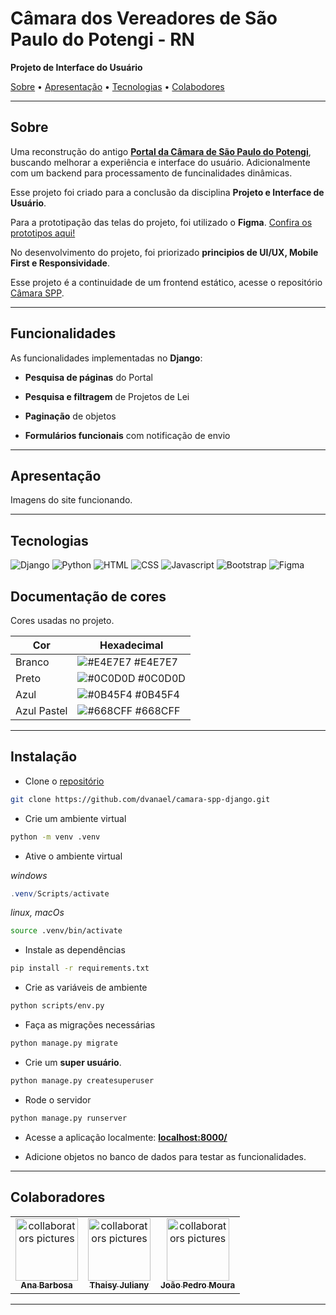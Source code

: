 
# Câmara dos Vereadores de São Paulo do Potengi - RN

**Projeto de Interface do Usuário**

[Sobre](#sobre) • [Apresentação](#apresentação) • [Tecnologias](#tecnologias) • [Colabodores](#colaboradores)

---

## Sobre

Uma reconstrução do antigo **[Portal da Câmara de São Paulo do Potengi](https://camaraspp.rn.gov.br/)**, buscando melhorar a experiência e interface do usuário. Adicionalmente com um backend para processamento de funcinalidades dinâmicas.

Esse projeto foi criado para a conclusão da disciplina **Projeto e Interface de Usuário**.

Para a prototipação das telas do projeto, foi utilizado o **Figma**. [Confira os prototipos aqui!](https://www.figma.com/design/P9IzMY8T5NImyTdwmuTX72/CAMARA-MUNICIPAL---PROTOTIPO-BAIXA-FIDELIDADE?node-id=0-1&t=sxuRjeeXWv4zEKa5-1)

No desenvolvimento do projeto, foi priorizado **principios de UI/UX, Mobile First e Responsividade**.

Esse projeto é a continuidade de um frontend estático, acesse o repositório [Câmara SPP](https://github.com/dvanael/camara-spp).

---

## Funcionalidades

As funcionalidades implementadas no **Django**:

- **Pesquisa de páginas** do Portal

- **Pesquisa e filtragem** de Projetos de Lei

- **Paginação** de objetos

- **Formulários funcionais** com notificação de envio

---

## Apresentação

Imagens do site funcionando.

---

## Tecnologias

![Django][DJANGO__BADGE]
![Python][PYTHON__BADGE]
![HTML][HTML__BADGE]
![CSS][CSS__BADGE]
![Javascript][JAVASCRIPT__BADGE]
![Bootstrap][BOOTSTRAP_BADGE]
![Figma][FIGMA__BADGE]

## Documentação de cores

Cores usadas no projeto.

| Cor               | Hexadecimal                                                        |
| ----------------- | ----------------------------------------------------------------   |
| Branco       | ![#E4E7E7](https://placehold.co/20x20/e4e7e7/e4e7e7)  #E4E7E7             |
| Preto       | ![#0C0D0D](https://placehold.co/20x20/0c0d0d/0c0d0d) #0C0D0D |
| Azul       | ![#0B45F4](https://placehold.co/20x20/0b45f4/0b45f4) #0B45F4 |
| Azul Pastel       | ![#668CFF](https://placehold.co/20x20/668cff/668cff) #668CFF |

---

## Instalação

- Clone o [repositório](https://github.com/dvanael/camara-spp-django)

```bash
git clone https://github.com/dvanael/camara-spp-django.git
```

- Crie um ambiente virtual

```bash
python -m venv .venv
```

- Ative o ambiente virtual

_windows_
```powershell
.venv/Scripts/activate
```
_linux, macOs_
```bash
source .venv/bin/activate
```

- Instale as dependências

```bash
pip install -r requirements.txt
```

- Crie as variáveis de ambiente

```bash
python scripts/env.py
```

- Faça as migrações necessárias

```bash
python manage.py migrate
```

- Crie um **super usuário**.

```bash
python manage.py createsuperuser
```

- Rode o servidor

```bash
python manage.py runserver
```

- Acesse a aplicação localmente: **[localhost:8000/](http://localhost:8000/)**

- Adicione objetos no banco de dados para testar as funcionalidades.

---


## Colaboradores

<table>
  <tr>
    <td align="center">
      <a href="https://github.com/dvanael" title="Ana Barbosa">
        <img src="https://avatars.githubusercontent.com/dvanael" width="100px;" alt="collaborators pictures"/><br>
        <sub>
          <b>Ana Barbosa</b>
        </sub>
      </a>
    </td>
    <td align="center">
      <a href="https://github.com/Thaynix" title="Thaisy Juliany">
        <img src="https://avatars.githubusercontent.com/Thaynix" width="100px;" alt="collaborators pictures"/><br>
        <sub>
          <b>Thaisy Juliany</b>
        </sub>
      </a>
    </td>
    <td align="center">
      <a href="https://github.com/JoaoP360" title="João Pedro Moura">
        <img src="https://avatars.githubusercontent.com/JoaoP360" width="100px;" alt="collaborators pictures"/><br>
        <sub>
          <b>João Pedro Moura</b>
        </sub>
      </a>
    </td>
  </tr>
</table>

---

[DJANGO__BADGE]: https://img.shields.io/badge/-DJANGO-0d1117?style=for-the-badge&logo=django&logoColor=green
[PYTHON__BADGE]: https://img.shields.io/badge/-PYTHON-0d1117?style=for-the-badge&logo=python&logoColor
[HTML__BADGE]: https://img.shields.io/badge/-HTML5-0d1117?style=for-the-badge&logo=html5&logoColor
[CSS__BADGE]: https://img.shields.io/badge/-CSS3-0d1117?style=for-the-badge&logo=css&logoColor=blue
[JAVASCRIPT__BADGE]: https://img.shields.io/badge/-JavaScript-0d1117?style=for-the-badge&logo=javascript&logoColor
[FIGMA__BADGE]: https://img.shields.io/badge/-Figma-0d1117?style=for-the-badge&logo=figma&logoColor
[BOOTSTRAP_BADGE]: https://img.shields.io/badge/-Bootstrap-0d1117?style=for-the-badge&logo=bootstrap&logoColor
